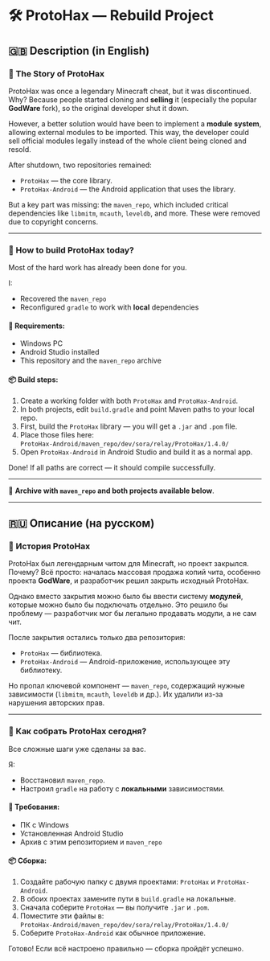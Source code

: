 # 🛠️ ProtoHax — Rebuild Project

## 🇬🇧 Description (in English)

### 📖 The Story of ProtoHax

ProtoHax was once a legendary Minecraft cheat, but it was discontinued. Why? Because people started cloning and **selling** it (especially the popular **GodWare** fork), so the original developer shut it down.

However, a better solution would have been to implement a **module system**, allowing external modules to be imported. This way, the developer could sell official modules legally instead of the whole client being cloned and resold.

After shutdown, two repositories remained:
- `ProtoHax` — the core library.
- `ProtoHax-Android` — the Android application that uses the library.

But a key part was missing: the `maven_repo`, which included critical dependencies like `libmitm`, `mcauth`, `leveldb`, and more. These were removed due to copyright concerns.

---

### 🧩 How to build ProtoHax today?

Most of the hard work has already been done for you. 

I:
- Recovered the `maven_repo`
- Reconfigured `gradle` to work with **local** dependencies

#### 🔧 Requirements:
- Windows PC
- Android Studio installed
- This repository and the `maven_repo` archive

#### 📦 Build steps:
1. Create a working folder with both `ProtoHax` and `ProtoHax-Android`.
2. In both projects, edit `build.gradle` and point Maven paths to your local repo.
3. First, build the `ProtoHax` library — you will get a `.jar` and `.pom` file.
4. Place those files here:  
   `ProtoHax-Android/maven_repo/dev/sora/relay/ProtoHax/1.4.0/`
5. Open `ProtoHax-Android` in Android Studio and build it as a normal app.

Done! If all paths are correct — it should compile successfully.

---

📁 **Archive with `maven_repo` and both projects available below**.

---

## 🇷🇺 Описание (на русском)

### 📖 История ProtoHax

ProtoHax был легендарным читом для Minecraft, но проект закрылся. Почему? Всё просто: началась массовая продажа копий чита, особенно проекта **GodWare**, и разработчик решил закрыть исходный ProtoHax.

Однако вместо закрытия можно было бы ввести систему **модулей**, которые можно было бы подключать отдельно. Это решило бы проблему — разработчик мог бы легально продавать модули, а не сам чит.

После закрытия остались только два репозитория:
- `ProtoHax` — библиотека.
- `ProtoHax-Android` — Android-приложение, использующее эту библиотеку.

Но пропал ключевой компонент — `maven_repo`, содержащий нужные зависимости (`libmitm`, `mcauth`, `leveldb` и др.). Их удалили из-за нарушения авторских прав.

---

### 🧩 Как собрать ProtoHax сегодня?

Все сложные шаги уже сделаны за вас. 

Я:
- Восстановил `maven_repo`.
- Настроил `gradle` на работу с **локальными** зависимостями.

#### 🔧 Требования:
- ПК с Windows
- Установленная Android Studio
- Архив с этим репозиторием и `maven_repo`

#### 📦 Сборка:
1. Создайте рабочую папку с двумя проектами: `ProtoHax` и `ProtoHax-Android`.
2. В обоих проектах замените пути в `build.gradle` на локальные.
3. Сначала соберите `ProtoHax` — вы получите `.jar` и `.pom`.
4. Поместите эти файлы в:  
   `ProtoHax-Android/maven_repo/dev/sora/relay/ProtoHax/1.4.0/`
5. Соберите `ProtoHax-Android` как обычное приложение.

Готово! Если всё настроено правильно — сборка пройдёт успешно.

